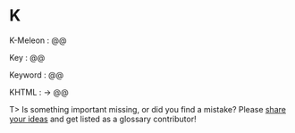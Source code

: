 # K

K-Meleon
: @@

Key
: @@

Keyword
: @@

KHTML
: → @@

T> Is something important missing, or did you find a mistake? Please [share your ideas](https://github.com/j9t/web-development-glossary/blob/master/manuscript/k.md) and get listed as a glossary contributor!